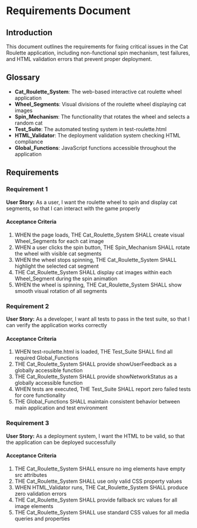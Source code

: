 # Requirements Document

## Introduction

This document outlines the requirements for fixing critical issues in the Cat Roulette application, including non-functional spin mechanism, test failures, and HTML validation errors that prevent proper deployment.

## Glossary

- **Cat_Roulette_System**: The web-based interactive cat roulette wheel application
- **Wheel_Segments**: Visual divisions of the roulette wheel displaying cat images
- **Spin_Mechanism**: The functionality that rotates the wheel and selects a random cat
- **Test_Suite**: The automated testing system in test-roulette.html
- **HTML_Validator**: The deployment validation system checking HTML compliance
- **Global_Functions**: JavaScript functions accessible throughout the application

## Requirements

### Requirement 1

**User Story:** As a user, I want the roulette wheel to spin and display cat segments, so that I can interact with the game properly

#### Acceptance Criteria

1. WHEN the page loads, THE Cat_Roulette_System SHALL create visual Wheel_Segments for each cat image
2. WHEN a user clicks the spin button, THE Spin_Mechanism SHALL rotate the wheel with visible cat segments
3. WHEN the wheel stops spinning, THE Cat_Roulette_System SHALL highlight the selected cat segment
4. THE Cat_Roulette_System SHALL display cat images within each Wheel_Segment during the spin animation
5. WHEN the wheel is spinning, THE Cat_Roulette_System SHALL show smooth visual rotation of all segments

### Requirement 2

**User Story:** As a developer, I want all tests to pass in the test suite, so that I can verify the application works correctly

#### Acceptance Criteria

1. WHEN test-roulette.html is loaded, THE Test_Suite SHALL find all required Global_Functions
2. THE Cat_Roulette_System SHALL provide showUserFeedback as a globally accessible function
3. THE Cat_Roulette_System SHALL provide showNetworkStatus as a globally accessible function
4. WHEN tests are executed, THE Test_Suite SHALL report zero failed tests for core functionality
5. THE Global_Functions SHALL maintain consistent behavior between main application and test environment

### Requirement 3

**User Story:** As a deployment system, I want the HTML to be valid, so that the application can be deployed successfully

#### Acceptance Criteria

1. THE Cat_Roulette_System SHALL ensure no img elements have empty src attributes
2. THE Cat_Roulette_System SHALL use only valid CSS property values
3. WHEN HTML_Validator runs, THE Cat_Roulette_System SHALL produce zero validation errors
4. THE Cat_Roulette_System SHALL provide fallback src values for all image elements
5. THE Cat_Roulette_System SHALL use standard CSS values for all media queries and properties